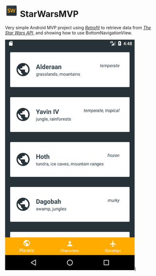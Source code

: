 # <img src="app/src/main/res/mipmap-xxxhdpi/ic_launcher.png" width="42"> StarWarsMVP

Very simple Android MVP project using [*Retrofit*](http://square.github.io/retrofit/) to retrieve data from [*The Star Wars API*](https://swapi.co/), and showing how to use BottomNavigationView.

<img src="art/device-2017-07-02-184912.png" width="425">)

